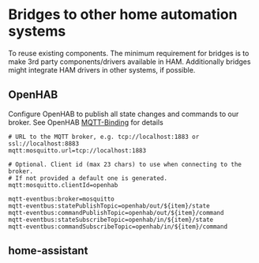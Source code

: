# Bridges to other home automation systems
To reuse existing components.
The minimum requirement for bridges is to make 3rd party components/drivers available in HAM. 
Additionally bridges might integrate HAM drivers in other systems, if possible.

## OpenHAB

Configure OpenHAB to publish all state changes and commands to our broker. See OpenHAB [MQTT-Binding](https://github.com/openhab/openhab/wiki/MQTT-Binding) for details
```
# URL to the MQTT broker, e.g. tcp://localhost:1883 or ssl://localhost:8883
mqtt:mosquitto.url=tcp://localhost:1883

# Optional. Client id (max 23 chars) to use when connecting to the broker.
# If not provided a default one is generated.
mqtt:mosquitto.clientId=openhab

mqtt-eventbus:broker=mosquitto
mqtt-eventbus:statePublishTopic=openhab/out/${item}/state
mqtt-eventbus:commandPublishTopic=openhab/out/${item}/command
mqtt-eventbus:stateSubscribeTopic=openhab/in/${item}/state
mqtt-eventbus:commandSubscribeTopic=openhab/in/${item}/command
```

## home-assistant
